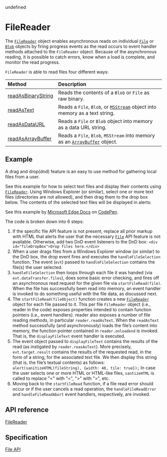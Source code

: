 undefined
# FileReader

The [`FileReader`](https://msdn.microsoft.com/library/hh772310) object enables asynchronous reads on individual [`File`](https://msdn.microsoft.com/library/hh772315) or [`Blob`](https://msdn.microsoft.com/library/hh772298) objects by firing progress events as the read occurs to event handler methods attached to the `FileReader` object. Because of the asynchronous reading, it is possible to catch errors, know when a load is complete, and monitor the read progress.

`FileReader` is able to read files four different ways:

Method | Description
:----- | :-------
[readAsBinaryString](https://msdn.microsoft.com/library/dn792847) | Reads the contents of a `Blob` or `File` as raw binary.
[readAsText](https://msdn.microsoft.com/library/hh772314) | Reads a `File`, `Blob`, or [`MSStream`](https://msdn.microsoft.com/library/hh772328) object into memory as a text string.
[readAsDataURL](https://msdn.microsoft.com/library/hh772313) | Reads a `File` or `Blob` object into memory as a data URL string.
[readAsArrayBuffer](https://msdn.microsoft.com/library/hh772312) | Reads a `File`, `Blob`, `MSStream` into memory as an [`ArrayBuffer`]() object.

## Example

A drag and drop(dnd) feature is an easy to use method for gathering local files from a user. 

See this example for how to select text files and display their contents using [`FileReader`](https://msdn.microsoft.com/library/hh772310). 
Using Windows Explorer (or similar), select one or more text files (directories are not allowed), and then drag them to the drop box below. The contents of the selected text files will be displayed in alerts:

<div class="codepen-wrap"><p data-height="325" data-theme-id="23761" data-slug-hash="KzzNaZ" data-default-tab="result" data-user="MicrosoftEdgeDocumentation" data-embed-version="2" data-editable="true" class="codepen">See this example by <a href="https://codepen.io/MicrosoftEdgeDocumentation">Microsoft Edge Docs</a> on <a href="https://codepen.io/MicrosoftEdgeDocumentation/pen/KzzNaZ">CodePen</a>.</p></div><script async src="//assets.codepen.io/assets/embed/ei.js"></script>




The code is broken down into 6 steps:

1. If the specific file API feature is not present, replace all prior markup with HTML that alerts the user that the necessary [`File`](https://msdn.microsoft.com/library/hh772315) API feature is not available. Otherwise, add two DnD event listeners to the DnD box:
`<div id="fileDropBox">Drop files here.</div>`
2. When a user drags files from a Windows Explorer window (or similar) to the DnD box, the drop event fires and executes the `handleFileSelection` function. The event (`evt`) passed to `handleFileSelection` contains the file(s) the user selected.
3. `handleFileSelection` then loops through each file it was handed (via `evt.dataTransfer.files`), does some basic error checking, and fires off an asynchronous read request for the given file via `startFileRead(file)`. When the file has successfully been read into memory, an event handler is invoked to do something useful with the file data, as discussed next.
4. The `startFileRead(fileObject)` function creates a new [`FileReader`](https://msdn.microsoft.com/library/hh772310) object for each file passed to it. This per file `FileReader` object (i.e., reader in the code) exposes properties intended to contain function pointers (i.e., event handlers). reader also exposes a number of file reading methods, in particular `reader.readAsText`. When the `readAsText` method successfully (and asynchronously) loads the file’s content into memory, the function pointer contained in `reader.onloadend` is invoked. That is, the `displayFileText` event handler is executed.
5. The event object passed to `displayFileText` contains the results of the read (as instigated by `reader.reasAsText`). More precisely, `evt.target.result` contains the results of the requested read, in the form of a string, for the associated text file. We then display this string (that is, the file’s textual contents) as follows:
`alert(sanitizeHTML(fileString), {width: 40, tile: true});`
In case the user selects one or more HTML or HTML-like files, `santizeHTML` is called to replace "<" with "&lt;", ">" with "&gt;", etc.
6. Moving back to the `startFileRead` function, if a file read error should occur or if the user cancels a read operation, the `handleFileReadError` and `handleFileReadAbort` event handlers, respectively, are invoked.


## API reference
[FileReader](https://msdn.microsoft.com/library/hh772310)

## Specification
[File API](https://w3c.github.io/FileAPI/#dfn-filereader)

